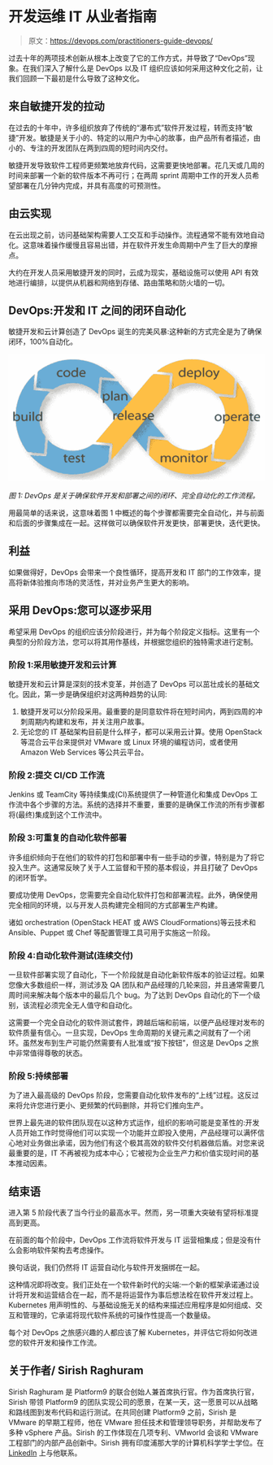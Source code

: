 # 开发运维 IT 从业者指南

> 原文：<https://devops.com/practitioners-guide-devops/>

过去十年的两项技术创新从根本上改变了它的工作方式，并导致了“DevOps”现象。在我们深入了解什么是 DevOps 以及 IT 组织应该如何采用这种文化之前，让我们回顾一下最初是什么导致了这种文化。

## 来自敏捷开发的拉动

在过去的十年中，许多组织放弃了传统的“瀑布式”软件开发过程，转而支持“敏捷”开发。敏捷是关于小的、特定的以用户为中心的故事，由产品所有者描述，由小的、专注的开发团队在两到四周的短时间内交付。

敏捷开发导致软件工程师更频繁地放弃代码，这需要更快地部署。花几天或几周的时间来部署一个新的软件版本不再可行；在两周 sprint 周期中工作的开发人员希望部署在几分钟内完成，并具有高度的可预测性。

## 由云实现

在云出现之前，访问基础架构需要人工交互和手动操作。流程通常不能有效地自动化。这意味着操作缓慢且容易出错，并在软件开发生命周期中产生了巨大的摩擦点。

大约在开发人员采用敏捷开发的同时，云成为现实，基础设施可以使用 API 有效地进行编排，以提供从机器和网络到存储、路由策略和防火墙的一切。

## DevOps:开发和 IT 之间的闭环自动化

敏捷开发和云计算创造了 DevOps 诞生的完美风暴:这种新的方式完全是为了确保闭环，100%自动化。

![picture2](img/598e0f9a59f1a42241a94b9fa018999c.png)

*图 1: DevOps 是关于确保软件开发和部署之间的闭环、完全自动化的工作流程。*

用最简单的话来说，这意味着图 1 中概述的每个步骤都需要完全自动化，并与前面和后面的步骤集成在一起。这样做可以确保软件开发更快，部署更快，迭代更快。

## 利益

如果做得好，DevOps 会带来一个良性循环，提高开发和 IT 部门的工作效率，提高将新体验推向市场的灵活性，并对业务产生更大的影响。

## 采用 DevOps:您可以逐步采用

希望采用 DevOps 的组织应该分阶段进行，并为每个阶段定义指标。这里有一个典型的分阶段方法，您可以将其用作基线，并根据您组织的独特需求进行定制。

### 阶段 1:采用敏捷开发和云计算

敏捷开发和云计算是深刻的技术变革，并创造了 DevOps 可以茁壮成长的基础文化。因此，第一步是确保组织对这两种趋势的认同:

1.  敏捷开发可以分阶段采用。最重要的是同意软件将在短时间内，两到四周的冲刺周期内构建和发布，并关注用户故事。
2.  无论您的 IT 基础架构目前是什么样子，都可以采用云计算。使用 OpenStack 等混合云平台来提供对 VMware 或 Linux 环境的编程访问，或者使用 Amazon Web Services 等公共云平台。

### 阶段 2:提交 CI/CD 工作流

Jenkins 或 TeamCity 等持续集成(CI)系统提供了一种管道化和集成 DevOps 工作流中各个步骤的方法。系统的选择并不重要，重要的是确保工作流的所有步骤都将(最终)集成到这个工作流中。

### 阶段 3:可重复的自动化软件部署

许多组织倾向于在他们的软件的打包和部署中有一些手动的步骤，特别是为了将它投入生产。这通常反映了关于人工监督和干预的基本假设，并且打破了 DevOps 的闭环哲学。

要成功使用 DevOps，您需要完全自动化软件打包和部署流程。此外，确保使用完全相同的环境，以与开发人员构建完全相同的方式部署生产构建。

诸如 orchestration (OpenStack HEAT 或 AWS CloudFormations)等云技术和 Ansible、Puppet 或 Chef 等配置管理工具可用于实施这一阶段。

### 阶段 4:自动化软件测试(连续交付)

一旦软件部署实现了自动化，下一个阶段就是自动化新软件版本的验证过程。如果您像大多数组织一样，测试涉及 QA 团队和产品经理的几轮来回，并且通常需要几周时间来解决每个版本中的最后几个 bug。为了达到 DevOps 自动化的下一个级别，该流程必须完全无人值守和自动化。

这需要一个完全自动化的软件测试套件，跨越后端和前端，以便产品经理对发布的软件质量有信心。一旦实现，DevOps 生命周期的关键元素之间就有了一个闭环。虽然发布到生产可能仍然需要有人批准或“按下按钮”，但这是 DevOps 之旅中非常值得尊敬的状态。

### 阶段 5:持续部署

为了进入最高级的 DevOps 阶段，您需要自动化软件发布的“上线”过程。这反过来将允许您进行更小、更频繁的代码删除，并将它们推向生产。

世界上最先进的软件团队现在以这种方式运作，组织的影响可能是变革性的:开发人员开始工作时觉得他们可以实现一个功能并立即投入使用，产品经理可以满怀信心地对业务做出承诺，因为他们有这个极其高效的软件交付机器做后盾。对您来说最重要的是，IT 不再被视为成本中心；它被视为企业生产力和价值实现时间的基本推动因素。

## 结束语

进入第 5 阶段代表了当今行业的最高水平。然而，另一项重大突破有望将标准提高到更高。

在前面的每个阶段中，DevOps 工作流将软件开发与 IT 运营相集成；但是没有什么会影响软件架构去考虑操作。

换句话说，我们仍然将 IT 运营自动化与软件开发捆绑在一起。

这种情况即将改变。我们正处在一个软件新时代的尖端:一个新的框架承诺通过设计将开发和运营结合在一起，而不是将运营作为事后想法栓在软件开发过程上。Kubernetes 用声明性的、与基础设施无关的结构来描述应用程序是如何组成、交互和管理的，它承诺将现代软件系统的可操作性提高一个数量级。

每个对 DevOps 之旅感兴趣的人都应该了解 Kubernetes，并评估它将如何改进您的软件开发和操作工作流。

## 关于作者/ Sirish Raghuram

Sirish Raghuram 是 Platform9 的联合创始人兼首席执行官。作为首席执行官，Sirish 带领 Platform9 的团队实现公司的愿景，在某一天，这一愿景可以从战略和路线图到发布代码和运行测试。在共同创建 Platform9 之前，Sirish 是 VMware 的早期工程师，他在 VMware 担任技术和管理领导职务，并帮助发布了多种 vSphere 产品。Sirish 的工作体现在几项专利、VMworld 会谈和 VMware 工程部门的内部产品创新中。Sirish 拥有印度浦那大学的计算机科学学士学位。在 [LinkedIn](https://www.linkedin.com/in/sirishraghuram) 上与他联系。